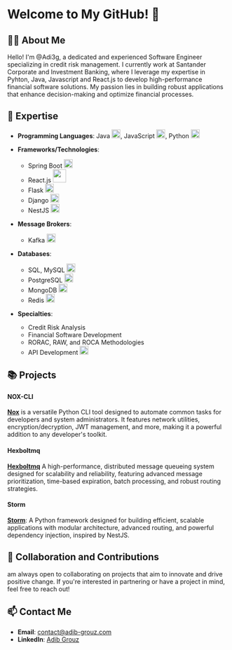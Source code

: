 # Welcome to My GitHub! 👋

## 🙋‍♂️ About Me
Hello! I'm @Adi3g, a dedicated and experienced Software Engineer specializing in credit risk management. I currently work at Santander Corporate and Investment Banking, where I leverage my expertise in Pyhton, Java, Javascript and React.js to develop high-performance financial software solutions. My passion lies in building robust applications that enhance decision-making and optimize financial processes.

## 💼 Expertise
- **Programming Languages**: Java <img src="https://img.icons8.com/color/48/000000/java-coffee-cup-logo.png" width="20" height="20">, JavaScript <img src="https://img.icons8.com/color/48/000000/javascript.png" width="20" height="20">, Python <img src="https://img.icons8.com/color/48/000000/python.png" width="20" height="20">
- **Frameworks/Technologies**:
  - Spring Boot <img src="https://img.icons8.com/color/48/000000/spring-logo.png" width="20" height="20">
  - React.js <img src="https://img.icons8.com/plasticine/100/000000/react.png" width="30" height="30">
  - Flask <img src="https://img.icons8.com/color/48/000000/flask.png" width="20" height="20">
  - Django <img src="https://img.icons8.com/color/48/000000/django.png" width="20" height="20">
  - NestJS <img src="https://docs.nestjs.com/assets/logo-small.svg" width="20" height="20">
- **Message Brokers**:
  - Kafka <img src="https://github.com/user-attachments/assets/66be88dd-3f48-446a-9e6d-991feb90efd5" width="20" height="20">

- **Databases**:
  - SQL, MySQL <img src="https://img.icons8.com/color/48/000000/mysql-logo.png" width="20" height="20">
  - PostgreSQL <img src="https://img.icons8.com/color/48/000000/postgreesql.png" width="20" height="20">
  - MongoDB <img src="https://img.icons8.com/color/48/000000/mongodb.png" width="20" height="20">
  - Redis <img src="https://img.icons8.com/color/48/000000/redis.png" width="20" height="20">
- **Specialties**:
  - Credit Risk Analysis
  - Financial Software Development
  - RORAC, RAW, and ROCA Methodologies
  - API Development <img src="https://img.icons8.com/nolan/64/api-settings.png" width="20" height="20">

## 📚 Projects

#### NOX-CLI 
 [**Nox**](https://github.com/Adi3g/nox-cli) is a versatile Python CLI tool designed to automate common tasks for developers and system administrators. It features network utilities, encryption/decryption, JWT management, and more, making it a powerful addition to any developer's toolkit.

#### Hexboltmq
[**Hexboltmq**](https://github.com/Adi3g/hexboltmq) A high-performance, distributed message queueing system designed for scalability and reliability, featuring advanced message prioritization, time-based expiration, batch processing, and robust routing strategies.

#### Storm
[**Storm**](https://github.com/Adi3g/storm): A Python framework designed for building efficient, scalable applications with modular architecture, advanced routing, and powerful dependency injection, inspired by NestJS.

## 🤝 Collaboration and Contributions
 am always open to collaborating on projects that aim to innovate and drive positive change. If you're interested in partnering or have a project in mind, feel free to reach out!
 
## 📫 Contact Me
- **Email**: [contact@adib-grouz.com](mailto:contact@adib-grouz.com)
- **LinkedIn**: [Adib Grouz](https://www.linkedin.com/in/adib-grouz)
